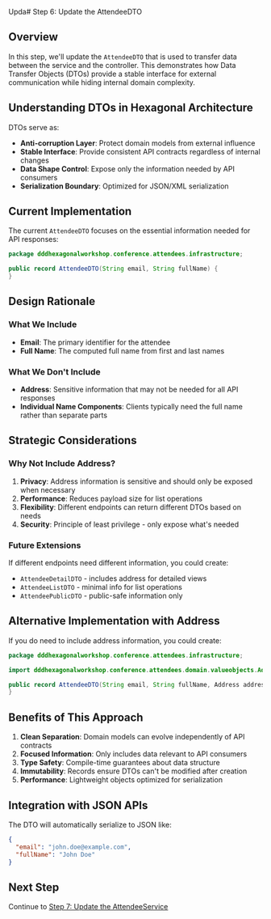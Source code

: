 Upda# Step 6: Update the AttendeeDTO

## Overview

In this step, we'll update the `AttendeeDTO` that is used to transfer data between the service and the controller. This demonstrates how Data Transfer Objects (DTOs) provide a stable interface for external communication while hiding internal domain complexity.

## Understanding DTOs in Hexagonal Architecture

DTOs serve as:

- **Anti-corruption Layer**: Protect domain models from external influence
- **Stable Interface**: Provide consistent API contracts regardless of internal changes
- **Data Shape Control**: Expose only the information needed by API consumers
- **Serialization Boundary**: Optimized for JSON/XML serialization

## Current Implementation

The current `AttendeeDTO` focuses on the essential information needed for API responses:

```java
package dddhexagonalworkshop.conference.attendees.infrastructure;

public record AttendeeDTO(String email, String fullName) {
}
```

## Design Rationale

### What We Include

- **Email**: The primary identifier for the attendee
- **Full Name**: The computed full name from first and last names

### What We Don't Include

- **Address**: Sensitive information that may not be needed for all API responses
- **Individual Name Components**: Clients typically need the full name rather than separate parts

## Strategic Considerations

### Why Not Include Address?

1. **Privacy**: Address information is sensitive and should only be exposed when necessary
2. **Performance**: Reduces payload size for list operations
3. **Flexibility**: Different endpoints can return different DTOs based on needs
4. **Security**: Principle of least privilege - only expose what's needed

### Future Extensions

If different endpoints need different information, you could create:

- `AttendeeDetailDTO` - includes address for detailed views
- `AttendeeListDTO` - minimal info for list operations
- `AttendeePublicDTO` - public-safe information only

## Alternative Implementation with Address

If you do need to include address information, you could create:

```java
package dddhexagonalworkshop.conference.attendees.infrastructure;

import dddhexagonalworkshop.conference.attendees.domain.valueobjects.Address;

public record AttendeeDTO(String email, String fullName, Address address) {
}
```

## Benefits of This Approach

1. **Clean Separation**: Domain models can evolve independently of API contracts
2. **Focused Information**: Only includes data relevant to API consumers
3. **Type Safety**: Compile-time guarantees about data structure
4. **Immutability**: Records ensure DTOs can't be modified after creation
5. **Performance**: Lightweight objects optimized for serialization

## Integration with JSON APIs

The DTO will automatically serialize to JSON like:

```json
{
  "email": "john.doe@example.com",
  "fullName": "John Doe"
}
```

## Next Step

Continue to [Step 7: Update the AttendeeService](step7-update-service.md)

